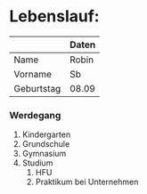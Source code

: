 # Lebenslauf:


|            | Daten     |
| ---------- |---------- |
| Name       | Robin     |
| Vorname    | Sb        |
| Geburtstag | 08.09     |


### Werdegang
1) Kindergarten
1) Grundschule
1) Gymnasium
1) Studium
    1) HFU
    1) Praktikum bei Unternehmen



